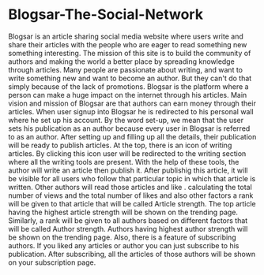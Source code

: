 # Blogsar-The-Social-Network
Blogsar is an article sharing social media website where users write and share their articles with the people who are eager to read something new something interesting.
The mission of this site is to build the community of authors and making the world a better place by spreading knowledge through articles.
Many people are passionate about writing, and want to write something new and want to become an author. But they can't do that simply because of the lack of promotions.
Blogsar is the platform where a person can make a huge impact on the internet through his articles. Main vision and mission of Blogsar are that authors can earn money through their articles.
When user signup into Blogsar he is redirected to his personal wall where he set up his account. By the word set-up, we mean that the user sets his publication as an author because every user in Blogsar is referred to as an author.
After setting up and filling up all the details, their publication will be ready to publish articles. At the top, there is an icon of writing articles.
By clicking this icon user will be redirected to the writing section where all the writing tools are present. With the help of these tools, the author will write an article then publish it.
After publishig this article, it will be visible for all users who follow that particular topic in which that article is written.
Other authors will read those articles and like .
calculating the total number of views and the total number of likes and also other factors a rank will be given to that article that will be called Article strength.
The top article having the highest article strength will be shown on the trending page. Similarly, a rank will be given to all authors based on different factors that will be called Author strength.
Authors having highest author strength will be shown on the trending page. Also, there is a feature of subscribing authors.
If you liked any articles or author you can just subscribe to his publication. After subscribing, all the articles of those authors will be shown on your subscription page.

